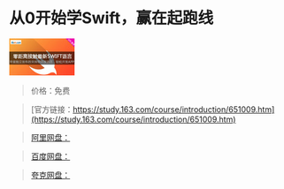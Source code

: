 # 从0开始学Swift，赢在起跑线

![img](../../../assets/study163/free/3683100070359309817.jpg)

> 价格：免费

> [官方链接：https://study.163.com/course/introduction/651009.htm](https://study.163.com/course/introduction/651009.htm)

> [阿里网盘：]()

> [百度网盘：]()

> [夸克网盘：]()
